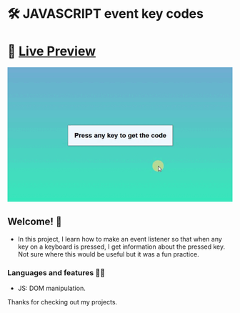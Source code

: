 # 🛠 JAVASCRIPT event key codes

# 🔗 [Live Preview](https://632f774146da455f62533ec8--boisterous-crepe-aa33c7.netlify.app/)
![Design preview](./preview.gif)

## Welcome! 👋

- In this project, I learn how to make an event listener so that when any key on a keyboard is pressed, I get information about the pressed key. Not sure where this would be useful but it was a fun practice.

### Languages and features 👨‍💻 

- JS: DOM manipulation.

Thanks for checking out my projects.

